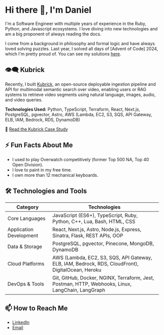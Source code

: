 # Hi there 👋, I'm Daniel

I'm a Software Engineer with multiple years of experience in the Ruby, Python,
and Javascript ecosystems. I love diving into new technologies and am a big
proponent of always reading the docs.

I come from a background in philosophy and formal logic and have always loved
solving puzzles. Last year, I solved all days of [Advent of Code] 2024, which
I'm pretty proud of. You can see my solutions
[here](https://github.com/dchae/Advent_of_Code).

## 👁️‍🗨️ Kubrick

Recently, I built [Kubrick](https://kubrick-ai.com/), an open-source deployable
ingestion pipeline and API for multimodal semantic search over video, enabling
users or RAG systems to retrieve video segments using natural language, images,
audio, and video queries.

**Technologies Used:** Python, TypeScript, Terraform, React, Next.js,
PostgreSQL, pgvector, Astro, AWS (Lambda, EC2, S3, SQS, API Gateway, ELB, IAM,
Bedrock, RDS, DynamoDB)

📖 [Read the Kubrick Case Study](https://kubrick-ai.com/case-study/intro/)

## ⚡ Fun Facts About Me

- I used to play Overwatch competitively (former Top 500 NA, Top 40 Open
  Division).
- I love to paint in my free time.
- I own more than 12 mechanical keyboards.

## 🛠️ Technologies and Tools

| Category                | Technologies                                                                                      |
| ----------------------- | ------------------------------------------------------------------------------------------------- |
| Core Languages          | JavaScript (ES6+), TypeScript, Ruby, Python, C++, Lua, Bash, HTML, CSS                            |
| Application Development | React, Next.js, Astro, Node.js, Express, Sinatra, Flask, REST APIs, OOP                           |
| Data & Storage          | PostgreSQL, pgvector, Pinecone, MongoDB, DynamoDB                                                 |
| Cloud Platforms         | AWS (Lambda, EC2, S3, SQS, API Gateway, ELB, IAM, Bedrock, RDS, CloudFront), DigitalOcean, Heroku |
| DevOps & Tools          | Git, GitHub, Docker, NGINX, Terraform, Jest, Postman, HTTP, Webhooks, Linux, LangChain, LangGraph |

## 📫 How to Reach Me

- [LinkedIn](https://www.linkedin.com/in/danieljchae/)
- [Email](mailto:daniel.jiwoong@gmail.com)

